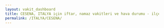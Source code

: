 ```yaml
---
layout: vakit_dashboard
title: CESENA, ITALYA için iftar, namaz vakitleri ve hava durumu - ilçe/eyalet seç
permalink: /ITALYA/CESENA/
---
```


<script type="text/javascript">
  var GLOBAL_COUNTRY = 'ITALYA';
  var GLOBAL_CITY = 'CESENA';
  var GLOBAL_STATE = '';
  var lat = 72;
  var lon = 21;
</script>
